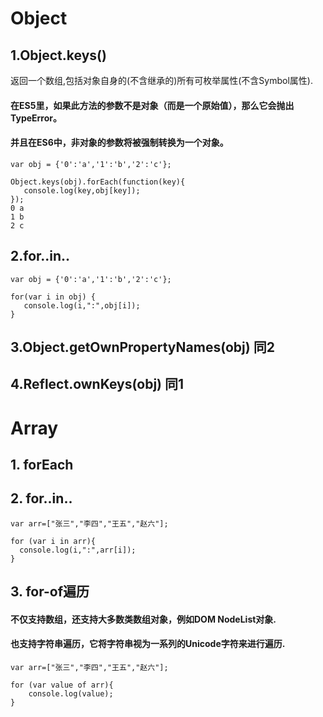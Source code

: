 # Object
## 1.Object.keys()  
返回一个数组,包括对象自身的(不含继承的)所有可枚举属性(不含Symbol属性).
#### 在ES5里，如果此方法的参数不是对象（而是一个原始值），那么它会抛出 TypeError。
#### 并且在ES6中，非对象的参数将被强制转换为一个对象。
```
var obj = {'0':'a','1':'b','2':'c'};

Object.keys(obj).forEach(function(key){
   console.log(key,obj[key]);
});
0 a
1 b
2 c
```
## 2.for..in..  
```
var obj = {'0':'a','1':'b','2':'c'};

for(var i in obj) {
   console.log(i,":",obj[i]);
}
```
## 3.Object.getOwnPropertyNames(obj) 同2  
## 4.Reflect.ownKeys(obj)  同1

# Array
## 1. forEach  
## 2. for..in..  
```
var arr=["张三","李四","王五","赵六"];

for (var i in arr){
  console.log(i,":",arr[i]);
}
```
## 3. for-of遍历  
#### 不仅支持数组，还支持大多数类数组对象，例如DOM NodeList对象. 
#### 也支持字符串遍历，它将字符串视为一系列的Unicode字符来进行遍历.
```
var arr=["张三","李四","王五","赵六"];

for (var value of arr){
    console.log(value);
}
```
